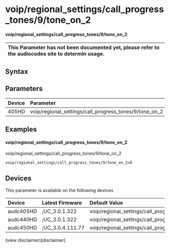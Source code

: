 ﻿---
description: voip/regional_settings/call_progress_tones/9/tone_on_2
search: false
---

# voip/regional_settings/call_progress_tones/9/tone_on_2

#### voip/regional_settings/call_progress_tones/9/tone_on_2


| This Parameter has not been documented yet, please refer to the audiocodes site to determin usage.  | 
| :--- |

## Syntax

## Parameters
|Device|Parameter|value|Description|
|:---|:---|:---|:---|
| 405HD | voip/regional_settings/call_progress_tones/9/tone_on_2 |  |  |

## Examples
#### voip/regional_settings/call_progress_tones/9/tone_on_2

voip/regional_settings/call_progress_tones/9/tone_on_2

```
voip/regional_settings/call_progress_tones/9/tone_on_2=0
```

## Devices
This parameter is available on the following devices

| Device | Latest Firmware | Default Value |
|:---|:---|:---|
| audc405HD | ;UC_3.0.1.322 | voip/regional_settings/call_progress_tones/9/tone_on_2=0 
| audc440HD | ;UC_3.0.1.322 | voip/regional_settings/call_progress_tones/9/tone_on_2=0 
| audc450HD | ;UC_3.0.4.111.77 | voip/regional_settings/call_progress_tones/9/tone_on_2=0 

(view disclaimer)[disclaimer]
